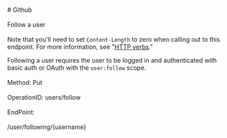 <br>#     Github</br>
<br>Follow a user</br>
<br>Note that you'll need to set `Content-Length` to zero when calling out to this endpoint. For more information, see "[HTTP verbs](https://developer.github.com/v3/#http-verbs)."

Following a user requires the user to be logged in and authenticated with basic auth or OAuth with the `user:follow` scope.</br>
<br>Method: Put</br>
<br>OperationID: users/follow</br>
<br>EndPoint:</br>
<br>/user/following/{username}</br>
